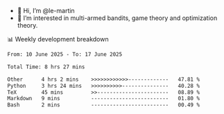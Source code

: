 - 👋 Hi, I’m @le-martin
- 👀 I’m interested in multi-armed bandits, game theory and optimization theory.
<!---- 💞️ I’m looking to collaborate on ...
- 📫 How to reach me ...-->

<!---
Tutorial for using WakaTime stats in GitHub profile: https://github.com/athul/waka-readme
-->

📊 Weekly development breakdown
<!--START_SECTION:waka-->

```txt
From: 10 June 2025 - To: 17 June 2025

Total Time: 8 hrs 27 mins

Other      4 hrs 2 mins    >>>>>>>>>>>>-------------   47.81 %
Python     3 hrs 24 mins   >>>>>>>>>>---------------   40.28 %
TeX        45 mins         >>-----------------------   08.89 %
Markdown   9 mins          -------------------------   01.80 %
Bash       2 mins          -------------------------   00.49 %
```

<!--END_SECTION:waka-->

<!---
le-martin/le-martin is a ✨ special ✨ repository because its `README.md` (this file) appears on your GitHub profile.
You can click the Preview link to take a look at your changes.
--->
